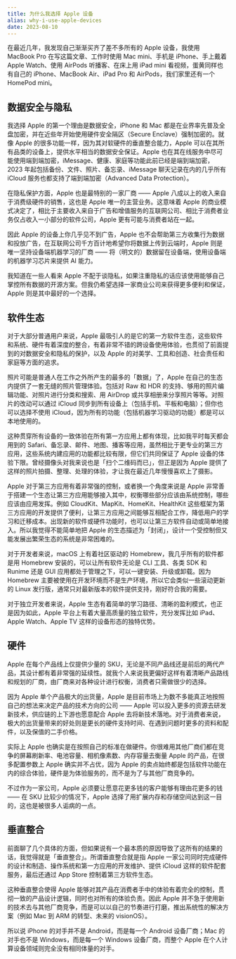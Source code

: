 ```yaml
---
title: 为什么我选择 Apple 设备
alias: why-i-use-apple-devices
date: 2023-08-10
---
```


在最近几年，我发现自己渐渐买齐了差不多所有的 Apple 设备，我使用 MacBook Pro 在写这篇文章、工作时使用 Mac mini、手机是 iPhone、手上戴着 Apple Watch、使用 AirPods 听播客、在床上用 iPad mini 看视频，蛋黄同样也有自己的 iPhone、MacBook Air、iPad Pro 和 AirPods，我们家里还有一个 HomePod mini。

## 数据安全与隐私
我选择 Apple 的第一个理由是数据安全，iPhone 和 Mac 都是在业界率先普及全盘加密，并在近些年开始使用硬件安全隔区（Secure Enclave）强制加密的。就像 Apple 的很多功能一样，因为其对软硬件的垂直整合能力，Apple 可以在其所有品类的设备上，提供水平相当的数据安全保证。Apple 也在其在线服务中尽可能使用端到端加密，iMessage、健康、家庭等功能此前已经是端到端加密，2023 年起包括备份、文件、照片、备忘录、iMessage 聊天记录在内的几乎所有 iCloud 服务也都支持了端到端加密（Advanced Data Protection）。

在隐私保护方面，Apple 也是最特别的一家厂商 —— Apple 八成以上的收入来自于消费级硬件的销售，这也是 Apple 唯一的主营业务。这意味着 Apple 的商业模式决定了，相比于主要收入来自于广告和增值服务的互联网公司、相比于消费者业务仅占收入一小部分的软件公司，Apple 更有可能与消费者站在一起。

因此 Apple 的设备上你几乎见不到广告，Apple 也不会帮助第三方收集行为数据和投放广告，在互联网公司千方百计地希望你将数据上传到云端时，Apple 则是唯一坚持设备端机器学习的厂商 —— 将（明文的）数据留在设备端，使用设备端的机器学习芯片来提供 AI 能力。

我知道在一些人看来 Apple 不配于谈隐私，如果注重隐私的话应该使用能够自己掌控所有数据的开源方案。但我仍希望选择一家商业公司来获得更多便利和保证，Apple 则是其中最好的一个选择。

## 软件生态
对于大部分普通用户来说，Apple 最吸引人的是它的第一方软件生态，这些软件和系统、硬件有着深度的整合，有着非常不错的跨设备使用体验，也贯彻了前面提到的对数据安全和隐私的保护，以及 Apple 的对美学、工具和创造、社会责任和家庭等方面的追求。

照片可能是普通人在工作之外所产生的最多的「数据」了，Apple 在自己的生态内提供了一套无缝的照片管理体验。包括对 Raw 和 HDR 的支持、够用的照片编辑功能、对照片进行分类和搜索、用 AirDrop 或共享相册来分享照片等等。对照片的改动可以通过 iCloud 同步到所有设备上（包括手机、平板和电脑）；但你也可以选择不使用 iCloud，因为所有的功能（包括机器学习驱动的功能）都是可以本地使用的。

这种贯穿所有设备的一致体验在所有第一方应用上都有体现，比如我平时每天都会用到的 Safari、备忘录、邮件、地图、播客等应用，虽然相比于更专业的第三方应用，这些系统内建应用的功能都比较有限，但它们共同保证了 Apple 设备的体验下限。曾经摄像头对我来说也是「扫个二维码而已」，但正是因为 Apple 提供了这样的照片拍摄、整理、处理的体验，才让我在最近几年慢慢喜欢上了摄影。

Apple 对于第三方应用有着非常强的控制，或者换一个角度来说是 Apple 非常善于搭建一个生态让第三方应用能够接入其中，权衡哪些部分应该由系统控制，哪些应该由应用发挥。例如 CloudKit、MapKit、HomeKit、HealthKit 这些框架为第三方应用的开发提供了便利，让第三方应用之间能够互相配合工作，降低用户的学习和迁移成本。出现新的软件或硬件功能时，也可以让第三方软件自动或简单地接入。所以我觉得不能简单地把 Apple 的生态描述为「封闭」，设计一个受控制但又能发展出繁荣生态的系统是非常困难的。

对于开发者来说，macOS 上有着社区驱动的 Homebrew，我几乎所有的软件都是用 Homebrew 安装的，可以让所有软件无论是 CLI 工具、各类 SDK 和 Runime 还是 GUI 应用都处于管理之下，可以一键安装、升级或卸载。因为 Homebrew 主要被使用在开发环境而不是生产环境，所以它会类似一些滚动更新的 Linux 发行版，通常只对最新版本的软件提供支持，刚好符合我的需要。

对于独立开发者来说，Apple 生态有着简单的学习路径、清晰的盈利模式，也正是因为如此，Apple 平台上有着大量高质量的独立软件，充分发挥比如 iPad、Apple Watch、Apple TV 这样的设备形态的独特优势。

## 硬件
Apple 在每个产品线上仅提供少量的 SKU，无论是不同产品线还是前后的两代产品，其设计都有着非常强的延续性。就我个人来说我更偏好这样有着清晰产品路线和规划的厂商，由厂商来对各种设计进行权衡，消费者只需做很少的选择。

因为 Apple 单个产品极大的出货量，Apple 是目前市场上为数不多能真正地按照自己的想法来决定产品的技术方向的公司 —— Apple 可以投入更多的资源去研发新技术，供应链的上下游也愿意配合 Apple 去将新技术落地。对于消费者来说，极大的出货量带来的好处则是更长的硬件支持时间、在遇到问题时更多的资料和配件，以及保值的二手价格。

实际上 Apple 也确实是在按照自己的标准在做硬件。你很难用其他厂商们都在竞争的屏幕刷新率、电池容量、相机像素数、内存容量去衡量 Apple 的产品，在很多配置参数上 Apple 确实并不占优，因为 Apple 的卖点始终都是包括软件功能在内的综合体验，硬件是为体验服务的，而不是为了与其他厂商竞争的。

不过作为一家公司，Apple 必须要让愿意花更多钱的客户能够有理由花更多的钱 —— 在 SKU 比较少的情况下，Apple 选择了用扩展内存和存储空间达到这一目的，这也是被很多人诟病的一点。

## 垂直整合
前面聊了几个具体的方面，但如果说有一个最本质的原因导致了这所有的结果的话，我觉得就是「垂直整合」。所谓垂直整合就是指 Apple 一家公司同时完成硬件的设计和制造、操作系统和第一方应用的开发维护、提供 iCloud 这样的软件配套服务，最后还通过 App Store 控制着第三方软件生态。

这种垂直整合使得 Apple 能够对其产品在消费者手中的体验有着完全的控制，贯彻一致的产品设计逻辑，同时也对所有的体验负责。因此 Apple 并不急于使用新的技术去与其他厂商竞争，而是可以以自己的节奏进行打磨，推出系统性的解决方案（例如 Mac 到 ARM 的转型、未来的 visionOS）。

所以说 iPhone 的对手并不是 Android，而是每一个 Android 设备厂商；Mac 的对手也不是 Windows，而是每一个 Windows 设备厂商，而整个 Apple 在个人计算设备领域则完全没有相同体量的对手。
